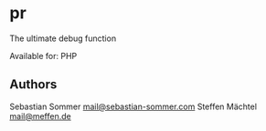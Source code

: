 pr
=============

The ultimate debug function

Available for: PHP


Authors
-------
Sebastian Sommer <mail@sebastian-sommer.com>
Steffen Mächtel <mail@meffen.de>